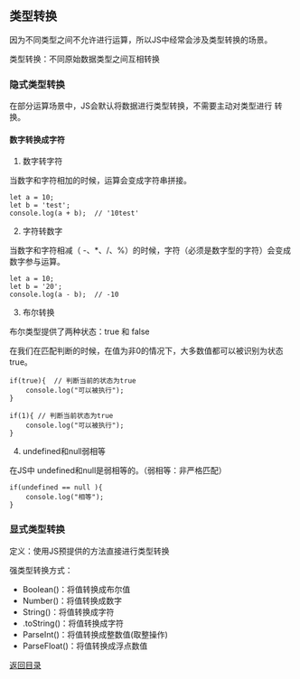 ## 类型转换

因为不同类型之间不允许进行运算，所以JS中经常会涉及类型转换的场景。

类型转换：不同原始数据类型之间互相转换

### 隐式类型转换

在部分运算场景中，JS会默认将数据进行类型转换，不需要主动对类型进行
转换。

#### 数字转换成字符

1. 数字转字符

当数字和字符相加的时候，运算会变成字符串拼接。

```
let a = 10;
let b = 'test';
console.log(a + b);  // '10test'
```

2. 字符转数字

当数字和字符相减（ -、*、/、%）的时候，字符（必须是数字型的字符）会变成数字参与运算。

```
let a = 10;
let b = '20';
console.log(a - b);  // -10
```

3. 布尔转换

布尔类型提供了两种状态：true 和 false

在我们在匹配判断的时候，在值为非0的情况下，大多数值都可以被识别为状态true。

```
if(true){  // 判断当前的状态为true
    console.log("可以被执行");
}

if(1){ // 判断当前状态为true
    console.log("可以被执行");
}
```

4. undefined和null弱相等

在JS中 undefined和null是弱相等的。（弱相等：非严格匹配）

```
if(undefined == null ){
    console.log("相等");
}
```

### 显式类型转换

定义：使用JS预提供的方法直接进行类型转换

强类型转换方式：

  * Boolean()：将值转换成布尔值
  * Number()：将值转换成数字
  * String()：将值转换成字符
  * .toString()：将值转换成字符
  * ParseInt()：将值转换成整数值(取整操作)
  * ParseFloat()：将值转换成浮点数值


[返回目录](https://github.com/hanchn/couse-of-Javascript)



